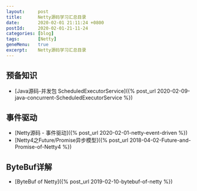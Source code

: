 ```yaml
---
layout:     post
title:      Netty源码学习汇总目录
date:       2020-02-01 21:11:24 +0800
postId:     2020-02-01-21-11-24
categories: [blog]
tags:       [Netty]
geneMenu:   true
excerpt:    Netty源码学习汇总目录
---
```


## 预备知识

* [Java源码-并发包 ScheduledExecutorService]({% post_url 2020-02-09-java-concurrent-ScheduledExecutorService %})

## 事件驱动

* [Netty源码 - 事件驱动]({% post_url 2020-02-01-netty-event-driven %})
* [Netty4之Future/Promise异步模型]({% post_url 2018-04-02-Future-and-Promise-of-Netty4 %})

## ByteBuf详解

* [ByteBuf of Netty]({% post_url 2019-02-10-bytebuf-of-netty %})




